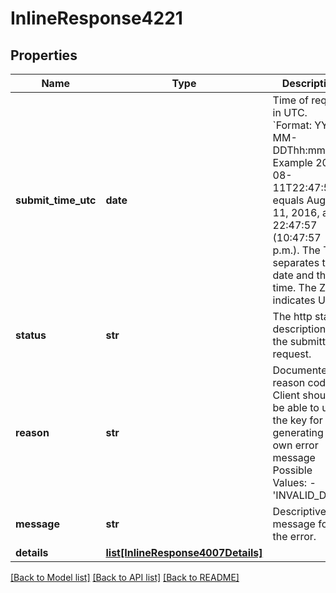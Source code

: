 # InlineResponse4221

## Properties
Name | Type | Description | Notes
------------ | ------------- | ------------- | -------------
**submit_time_utc** | **date** | Time of request in UTC. &#x60;Format: YYYY-MM-DDThh:mm:ssZ&#x60;  Example 2016-08-11T22:47:57Z equals August 11, 2016, at 22:47:57 (10:47:57 p.m.). The T separates the date and the time. The Z indicates UTC.  | [optional] 
**status** | **str** | The http status description of the submitted request. | [optional] 
**reason** | **str** | Documented reason codes. Client should be able to use the key for generating their own error message Possible Values:   - &#39;INVALID_DATA&#39;  | [optional] 
**message** | **str** | Descriptive message for the error. | [optional] 
**details** | [**list[InlineResponse4007Details]**](InlineResponse4007Details.md) |  | [optional] 

[[Back to Model list]](../README.md#documentation-for-models) [[Back to API list]](../README.md#documentation-for-api-endpoints) [[Back to README]](../README.md)


